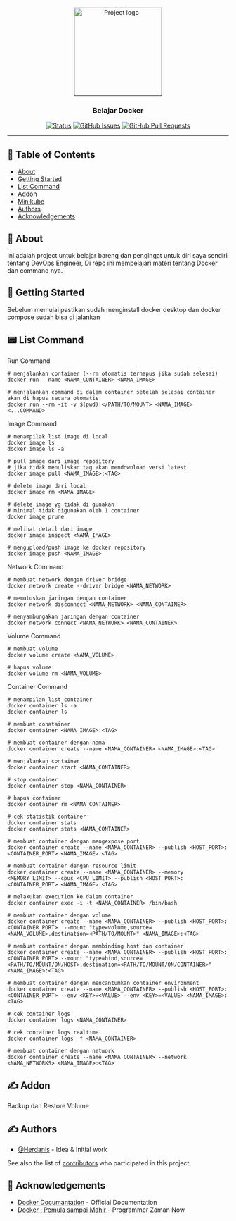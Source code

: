 <p align="center">
  <a href="" rel="noopener">
 <img width=200px height=200px src="https://avatars.githubusercontent.com/u/45662503?v=4g" alt="Project logo"></a>
</p>

<h3 align="center">Belajar Docker</h3>

<div align="center">

[![Status](https://img.shields.io/badge/status-active-success.svg)]()
[![GitHub Issues](https://img.shields.io/github/issues/Herdanis/Belajar-Docker)](https://github.com/Herdanis/Belajar-Docker)
[![GitHub Pull Requests](https://img.shields.io/github/issues-pr/Herdanis/Belajar-Docker)](https://github.com/Herdanis/Belajar-Docker/pulls)

</div>

---

## 📝 Table of Contents

- [About](#about)
- [Getting Started](#getting_started)
- [List Command](#command)
- [Addon](#addon)
- [Minikube](#minikube)
- [Authors](#authors)
- [Acknowledgements](#acknowledgement)

## 🧐 About <a name = "about"></a>

Ini adalah project untuk belajar bareng dan pengingat untuk diri saya sendiri tentang DevOps Engineer, Di repo ini mempelajari materi tentang Docker dan command nya.

## 🏁 Getting Started <a name = "getting_started"></a>

Sebelum memulai pastikan sudah menginstall docker desktop dan docker compose sudah bisa di jalankan

## 📟 List Command <a name="command"></a>

Run Command

```
# menjalankan container (--rm otomatis terhapus jika sudah selesai)
docker run --name <NAMA_CONTAINER> <NAMA_IMAGE>

# menjalankan command di dalam container setelah selesai container akan di hapus secara otomatis
docker run --rm -it -v $(pwd):</PATH/TO/MOUNT> <NAMA_IMAGE> <...COMMAND>

```

Image Command

```
# menampilak list image di local
docker image ls
docker image ls -a

# pull image dari image repository
# jika tidak menuliskan tag akan mendownload versi latest
docker image pull <NAMA_IMAGE>:<TAG>

# delete image dari local
docker image rm <NAMA_IMAGE>

# delete image yg tidak di gunakan
# minimal tidak digunakan oleh 1 container
docker image prune

# melihat detail dari image
docker image inspect <NAMA_IMAGE>

# mengupload/push image ke docker repository
docker image push <NAMA_IMAGE>
```

Network Command

```
# membuat network dengan driver bridge
docker network create --driver bridge <NAMA_NETWORK>

# memutuskan jaringan dengan container
docker network disconnect <NAMA_NETWORK> <NAMA_CONTAINER>

# menyambungakan jaringan dengan container
docker network connect <NAMA_NETWORK> <NAMA_CONTAINER>
```

Volume Command

```
# membuat volume
docker volume create <NAMA_VOLUME>

# hapus volume
docker volume rm <NAMA_VOLUME>
```

Container Command

```
# menampilan list container
docker container ls -a
docker container ls

# membuat conatainer
docker container <NAMA_IMAGE>:<TAG>

# membuat container dengan nama
docker container create --name <NAMA_CONTAINER> <NAMA_IMAGE>:<TAG>

# menjalankan container
docker container start <NAMA_CONTAINER>

# stop container
docker container stop <NAMA_CONTAINER>

# hapus container
docker container rm <NAMA_CONTAINER>

# cek statistik container
docker container stats
docker container stats <NAMA_CONTAINER>

# membuat container dengan mengexpose port
docker container create --name <NAMA_CONTAINER> --publish <HOST_PORT>:<CONTAINER_PORT> <NAMA_IMAGE>:<TAG>

# membuat container dengan resource limit
docker container create --name <NAMA_CONTAINER> --memory <MEMORY_LIMIT> --cpus <CPU_LIMIT> --publish <HOST_PORT>:<CONTAINER_PORT> <NAMA_IMAGE>:<TAG>

# melakukan execution ke dalam container
docker container exec -i -t <NAMA_CONTAINER> /bin/bash

# membuat container dengan volume
docker container create --name <NAMA_CONTAINER> --publish <HOST_PORT>:<CONTAINER_PORT>  --mount "type=volume,source=<NAMA_VOLUME>,destination=<PATH/TO/MOUNT>" <NAMA_IMAGE>:<TAG>

# membuat container dengan membinding host dan container
docker container create --name <NAMA_CONTAINER> --publish <HOST_PORT>:<CONTAINER_PORT> --mount "type=bind,source=<PATH/TO/MOUNT/ON/HOST>,destination=<PATH/TO/MOUNT/ON/CONTAINER>" <NAMA_IMAGE>:<TAG>

# membuat container dengan mencantumkan container environment
docker container create --name <NAMA_CONTAINER> --publish <HOST_PORT>:<CONTAINER_PORT> --env <KEY>=<VALUE> --env <KEY>=<VALUE> <NAMA_IMAGE>:<TAG>

# cek container logs
docker container logs <NAMA_CONTAINER>

# cek container logs realtime
docker container logs -f <NAMA_CONTAINER>

# membuat container dengan network
docker container create --name <NAMA_CONTAINER> --network <NAMA_NETWORKS> <NAMA_IMAGE>:<TAG>
```

## ✍️ Addon <a name = "addon"></a>

Backup dan Restore Volume

## ✍️ Authors <a name = "authors"></a>

- [@Herdanis](https://github.com/Herdanis) - Idea & Initial work

See also the list of [contributors](https://github.com/Herdanis/Belajar-Docker/graphs/contributors) who participated in this project.

## 🎉 Acknowledgements <a name = "acknowledgement"></a>

- [Docker Documantation](https://docs.docker.com/) - Official Documentation
- [Docker : Pemula sampai Mahir ](https://www.udemy.com/course/docker-pemula/) - Programmer Zaman Now
